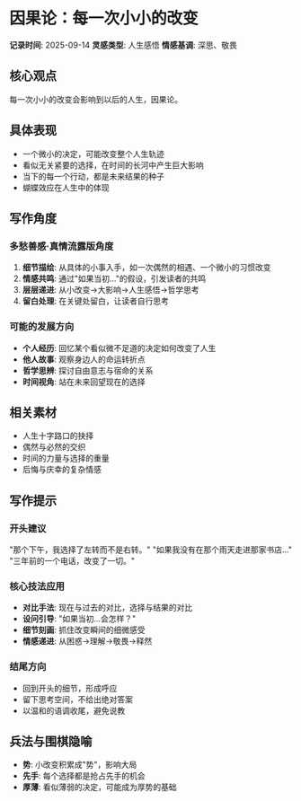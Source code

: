 # 因果论：每一次小小的改变
**记录时间**: 2025-09-14
**灵感类型**: 人生感悟
**情感基调**: 深思、敬畏

## 核心观点
每一次小小的改变会影响到以后的人生，因果论。

## 具体表现
- 一个微小的决定，可能改变整个人生轨迹
- 看似无关紧要的选择，在时间的长河中产生巨大影响
- 当下的每一个行动，都是未来结果的种子
- 蝴蝶效应在人生中的体现

## 写作角度
### 多愁善感·真情流露版角度
1. **细节描绘**: 从具体的小事入手，如一次偶然的相遇、一个微小的习惯改变
2. **情感共鸣**: 通过"如果当初..."的假设，引发读者的共鸣
3. **层层递进**: 从小改变→大影响→人生感悟→哲学思考
4. **留白处理**: 在关键处留白，让读者自行思考

### 可能的发展方向
- **个人经历**: 回忆某个看似微不足道的决定如何改变了人生
- **他人故事**: 观察身边人的命运转折点
- **哲学思辨**: 探讨自由意志与宿命的关系
- **时间视角**: 站在未来回望现在的选择

## 相关素材
- 人生十字路口的抉择
- 偶然与必然的交织
- 时间的力量与选择的重量
- 后悔与庆幸的复杂情感

## 写作提示
### 开头建议
"那个下午，我选择了左转而不是右转。"
"如果我没有在那个雨天走进那家书店..."
"三年前的一个电话，改变了一切。"

### 核心技法应用
- **对比手法**: 现在与过去的对比，选择与结果的对比
- **设问引导**: "如果当初...会怎样？"
- **细节刻画**: 抓住改变瞬间的细微感受
- **情感递进**: 从困惑→理解→敬畏→释然

### 结尾方向
- 回到开头的细节，形成呼应
- 留下思考空间，不给出绝对答案
- 以温和的语调收尾，避免说教

## 兵法与围棋隐喻
- **势**: 小改变积累成"势"，影响大局
- **先手**: 每个选择都是抢占先手的机会
- **厚薄**: 看似薄弱的决定，可能成为厚势的基础
